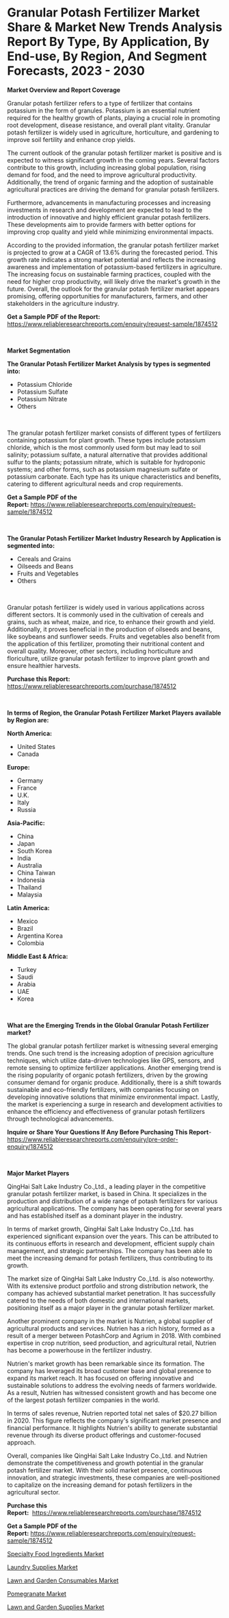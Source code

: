 <p><h1>Granular Potash Fertilizer Market Share & Market New Trends Analysis Report By Type, By Application, By End-use, By Region, And Segment Forecasts, 2023 - 2030</h1></p><p><strong>Market Overview and Report Coverage</strong></p>
<p><p>Granular potash fertilizer refers to a type of fertilizer that contains potassium in the form of granules. Potassium is an essential nutrient required for the healthy growth of plants, playing a crucial role in promoting root development, disease resistance, and overall plant vitality. Granular potash fertilizer is widely used in agriculture, horticulture, and gardening to improve soil fertility and enhance crop yields.</p><p>The current outlook of the granular potash fertilizer market is positive and is expected to witness significant growth in the coming years. Several factors contribute to this growth, including increasing global population, rising demand for food, and the need to improve agricultural productivity. Additionally, the trend of organic farming and the adoption of sustainable agricultural practices are driving the demand for granular potash fertilizers.</p><p>Furthermore, advancements in manufacturing processes and increasing investments in research and development are expected to lead to the introduction of innovative and highly efficient granular potash fertilizers. These developments aim to provide farmers with better options for improving crop quality and yield while minimizing environmental impacts.</p><p>According to the provided information, the granular potash fertilizer market is projected to grow at a CAGR of 13.6% during the forecasted period. This growth rate indicates a strong market potential and reflects the increasing awareness and implementation of potassium-based fertilizers in agriculture. The increasing focus on sustainable farming practices, coupled with the need for higher crop productivity, will likely drive the market's growth in the future. Overall, the outlook for the granular potash fertilizer market appears promising, offering opportunities for manufacturers, farmers, and other stakeholders in the agriculture industry.</p></p>
<p><strong>Get a Sample PDF of the Report:</strong> <a href="https://www.reliableresearchreports.com/enquiry/request-sample/1874512">https://www.reliableresearchreports.com/enquiry/request-sample/1874512</a></p>
<p>&nbsp;</p>
<p><strong>Market Segmentation</strong></p>
<p><strong>The Granular Potash Fertilizer Market Analysis by types is segmented into:</strong></p>
<p><ul><li>Potassium Chloride</li><li>Potassium Sulfate</li><li>Potassium Nitrate</li><li>Others</li></ul></p>
<p>&nbsp;</p>
<p><p>The granular potash fertilizer market consists of different types of fertilizers containing potassium for plant growth. These types include potassium chloride, which is the most commonly used form but may lead to soil salinity; potassium sulfate, a natural alternative that provides additional sulfur to the plants; potassium nitrate, which is suitable for hydroponic systems; and other forms, such as potassium magnesium sulfate or potassium carbonate. Each type has its unique characteristics and benefits, catering to different agricultural needs and crop requirements.</p></p>
<p><strong>Get a Sample PDF of the Report:</strong>&nbsp;<a href="https://www.reliableresearchreports.com/enquiry/request-sample/1874512">https://www.reliableresearchreports.com/enquiry/request-sample/1874512</a></p>
<p>&nbsp;</p>
<p><strong>The Granular Potash Fertilizer Market Industry Research by Application is segmented into:</strong></p>
<p><ul><li>Cereals and Grains</li><li>Oilseeds and Beans</li><li>Fruits and Vegetables</li><li>Others</li></ul></p>
<p>&nbsp;</p>
<p><p>Granular potash fertilizer is widely used in various applications across different sectors. It is commonly used in the cultivation of cereals and grains, such as wheat, maize, and rice, to enhance their growth and yield. Additionally, it proves beneficial in the production of oilseeds and beans, like soybeans and sunflower seeds. Fruits and vegetables also benefit from the application of this fertilizer, promoting their nutritional content and overall quality. Moreover, other sectors, including horticulture and floriculture, utilize granular potash fertilizer to improve plant growth and ensure healthier harvests.</p></p>
<p><strong>Purchase this Report:</strong>&nbsp; <a href="https://www.reliableresearchreports.com/purchase/1874512">https://www.reliableresearchreports.com/purchase/1874512</a></p>
<p>&nbsp;</p>
<p><strong>In terms of Region, the Granular Potash Fertilizer Market Players available by Region are:</strong></p>
<p>
    <p> <strong> North America: </strong>
        <ul>
            <li>United States</li>
            <li>Canada</li>
        </ul>
        </p> 
    <p> <strong> Europe: </strong>
        <ul>
            <li>Germany</li>
            <li>France</li>
            <li>U.K.</li>
            <li>Italy</li>
            <li>Russia</li>
        </ul>
        </p> 
    <p> <strong> Asia-Pacific: </strong>
        <ul>
            <li>China</li>
            <li>Japan</li>
            <li>South Korea</li>
            <li>India</li>
            <li>Australia</li>
            <li>China Taiwan</li>
            <li>Indonesia</li>
            <li>Thailand</li>
            <li>Malaysia</li>
        </ul>
        </p> 
    <p> <strong> Latin America: </strong>
        <ul>
            <li>Mexico</li>
            <li>Brazil</li>
            <li>Argentina Korea</li>
            <li>Colombia</li>
        </ul>
        </p> 
    <p> <strong> Middle East & Africa: </strong>
        <ul>
            <li>Turkey</li>
            <li>Saudi</li>
            <li>Arabia</li>
            <li>UAE</li>
            <li>Korea</li>
        </ul>
    </p>
    </p>
<p>&nbsp;</p>
<p><strong>What are the Emerging Trends in the Global Granular Potash Fertilizer market?</strong></p>
<p><p>The global granular potash fertilizer market is witnessing several emerging trends. One such trend is the increasing adoption of precision agriculture techniques, which utilize data-driven technologies like GPS, sensors, and remote sensing to optimize fertilizer applications. Another emerging trend is the rising popularity of organic potash fertilizers, driven by the growing consumer demand for organic produce. Additionally, there is a shift towards sustainable and eco-friendly fertilizers, with companies focusing on developing innovative solutions that minimize environmental impact. Lastly, the market is experiencing a surge in research and development activities to enhance the efficiency and effectiveness of granular potash fertilizers through technological advancements.</p></p>
<p><strong>Inquire or Share Your Questions If Any Before Purchasing This Report</strong>- <a href="https://www.reliableresearchreports.com/enquiry/pre-order-enquiry/1874512">https://www.reliableresearchreports.com/enquiry/pre-order-enquiry/1874512</a></p>
<p>&nbsp;</p>
<p><strong>Major Market Players</strong></p>
<p><p>QingHai Salt Lake Industry Co.,Ltd., a leading player in the competitive granular potash fertilizer market, is based in China. It specializes in the production and distribution of a wide range of potash fertilizers for various agricultural applications. The company has been operating for several years and has established itself as a dominant player in the industry.</p><p>In terms of market growth, QingHai Salt Lake Industry Co.,Ltd. has experienced significant expansion over the years. This can be attributed to its continuous efforts in research and development, efficient supply chain management, and strategic partnerships. The company has been able to meet the increasing demand for potash fertilizers, thus contributing to its growth.</p><p>The market size of QingHai Salt Lake Industry Co.,Ltd. is also noteworthy. With its extensive product portfolio and strong distribution network, the company has achieved substantial market penetration. It has successfully catered to the needs of both domestic and international markets, positioning itself as a major player in the granular potash fertilizer market.</p><p>Another prominent company in the market is Nutrien, a global supplier of agricultural products and services. Nutrien has a rich history, formed as a result of a merger between PotashCorp and Agrium in 2018. With combined expertise in crop nutrition, seed production, and agricultural retail, Nutrien has become a powerhouse in the fertilizer industry.</p><p>Nutrien's market growth has been remarkable since its formation. The company has leveraged its broad customer base and global presence to expand its market reach. It has focused on offering innovative and sustainable solutions to address the evolving needs of farmers worldwide. As a result, Nutrien has witnessed consistent growth and has become one of the largest potash fertilizer companies in the world.</p><p>In terms of sales revenue, Nutrien reported total net sales of $20.27 billion in 2020. This figure reflects the company's significant market presence and financial performance. It highlights Nutrien's ability to generate substantial revenue through its diverse product offerings and customer-focused approach.</p><p>Overall, companies like QingHai Salt Lake Industry Co.,Ltd. and Nutrien demonstrate the competitiveness and growth potential in the granular potash fertilizer market. With their solid market presence, continuous innovation, and strategic investments, these companies are well-positioned to capitalize on the increasing demand for potash fertilizers in the agricultural sector.</p></p>
<p><strong>Purchase this Report:</strong>&nbsp;&nbsp;<a href="https://www.reliableresearchreports.com/purchase/1874512">https://www.reliableresearchreports.com/purchase/1874512</a></p>
<p></p>
<p><strong>Get a Sample PDF of the Report:</strong>&nbsp;<a href="https://www.reliableresearchreports.com/enquiry/request-sample/1874512">https://www.reliableresearchreports.com/enquiry/request-sample/1874512</a></p>
<p><p><a href="https://www.linkedin.com/pulse/specialty-food-ingredients-market-research-report-unlocks-e6fre/">Specialty Food Ingredients Market</a></p><p><a href="https://medium.com/@dorinaprifti56/laundry-supplies-market-size-market-outlook-and-market-forecast-2023-to-2030-57c643d680e9">Laundry Supplies Market</a></p><p><a href="https://github.com/PeterParrish5/Market-Research-Report-List-1/blob/main/lawn-and-garden-consumables-market.md">Lawn and Garden Consumables Market</a></p><p><a href="https://www.linkedin.com/pulse/pomegranate-market-size-share-amp-trends-analysis-report-vq4je/">Pomegranate Market</a></p><p><a href="https://github.com/WillieWoodard/Market-Research-Report-List-1/blob/main/lawn-and-garden-supplies-market.md">Lawn and Garden Supplies Market</a></p></p>